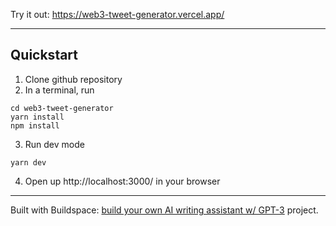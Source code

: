Try it out: https://web3-tweet-generator.vercel.app/

---

## Quickstart

1. Clone github repository
2. In a terminal, run 

```
cd web3-tweet-generator
yarn install 
npm install
```

3. Run dev mode

```
yarn dev
```

4. Open up http://localhost:3000/ in your browser

---


Built with Buildspace: [build your own AI writing assistant w/ GPT-3](https://buildspace.so/builds/ai-writer) project.
